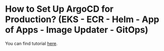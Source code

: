 # How to Set Up ArgoCD for Production? (EKS - ECR - Helm - App of Apps - Image Updater - GitOps)

You can find tutorial [here](https://youtu.be/_G_RY5trQao).